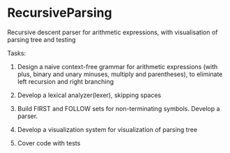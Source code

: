 # RecursiveParsing
Recursive descent parser for arithmetic expressions, with visualisation of parsing tree and testing

Tasks:

1. Design a naive context-free grammar for arithmetic expressions
(with plus, binary and unary minuses, multiply and parentheses), to eliminate left recursion and right branching

2. Develop a lexical analyzer(lexer), skipping spaces

3. Build FIRST and FOLLOW sets for non-terminating symbols. Develop a parser.

4. Develop a visualization system for visualization of parsing tree

5. Cover code with tests